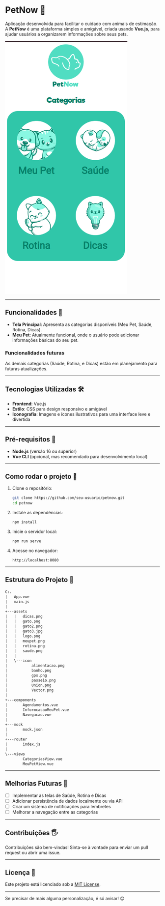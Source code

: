 # PetNow 🐾

Aplicação desenvolvida para facilitar o cuidado com animais de estimação. A **PetNow** é uma plataforma simples e amigável, criada usando **Vue.js**, para ajudar usuários a organizarem informações sobre seus pets.

![alt text](image.png)

---

## Funcionalidades 🌟

- **Tela Principal**: Apresenta as categorias disponíveis (Meu Pet, Saúde, Rotina, Dicas).
- **Meu Pet**: Atualmente funcional, onde o usuário pode adicionar informações básicas do seu pet.

### Funcionalidades futuras
As demais categorias (Saúde, Rotina, e Dicas) estão em planejamento para futuras atualizações.

---

## Tecnologias Utilizadas 🛠️

- **Frontend**: Vue.js
- **Estilo**: CSS para design responsivo e amigável
- **Iconografia**: Imagens e ícones ilustrativos para uma interface leve e divertida

---

## Pré-requisitos 🧩

- **Node.js** (versão 16 ou superior)
- **Vue CLI** (opcional, mas recomendado para desenvolvimento local)

---

## Como rodar o projeto 🚀

1. Clone o repositório:
   ```bash
   git clone https://github.com/seu-usuario/petnow.git
   cd petnow
   ```

2. Instale as dependências:
   ```bash
   npm install
   ```

3. Inicie o servidor local:
   ```bash
   npm run serve
   ```

4. Acesse no navegador:
   ```
   http://localhost:8080
   ```

---

## Estrutura do Projeto 📂

```
C:.
|   App.vue
|   main.js
|
+---assets
|   |   dicas.png
|   |   gato.png
|   |   gato2.png
|   |   gato3.jpg
|   |   logo.png
|   |   meupet.png
|   |   rotina.png
|   |   saude.png
|   |
|   \---icon
|           alimentacao.png
|           banho.png
|           gps.png
|           passeio.png
|           Union.png
|           Vector.png
|
+---components
|       Agendamentos.vue
|       InformcacaoMeuPet.vue
|       Navegacao.vue
|
+---mock
|       mock.json
|
+---router
|       index.js
|
\---views
        CategoriasView.vue
        MeuPetView.vue
```

---

## Melhorias Futuras 🌱

- [ ] Implementar as telas de Saúde, Rotina e Dicas
- [ ] Adicionar persistência de dados localmente ou via API
- [ ] Criar um sistema de notificações para lembretes
- [ ] Melhorar a navegação entre as categorias

---

## Contribuições 🖐️

Contribuições são bem-vindas! Sinta-se à vontade para enviar um pull request ou abrir uma issue.

---

## Licença 📜

Este projeto está licenciado sob a [MIT License](LICENSE).

---

Se precisar de mais alguma personalização, é só avisar! 😊
